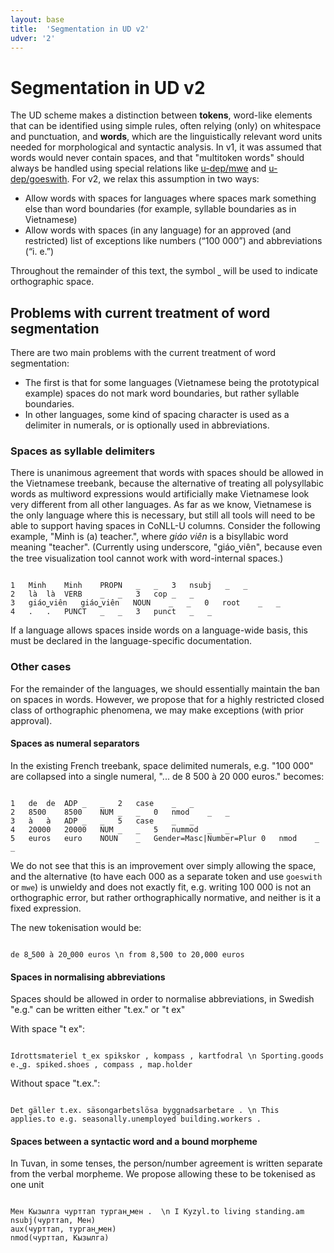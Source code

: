 ```yaml
---
layout: base
title:  'Segmentation in UD v2'
udver: '2'
---
```


# Segmentation in UD v2

The UD scheme makes a distinction between **tokens**, word-like elements that can be identified using simple rules, often relying (only) on whitespace and punctuation, and **words**, which are the linguistically relevant word units needed for morphological and syntactic analysis. In v1, it was assumed that words would never contain spaces, and that "multitoken words" should always be handled using special relations like [u-dep/mwe]() and [u-dep/goeswith](). For v2, we relax this assumption in two ways:

* Allow words with spaces for languages where spaces mark something else than word boundaries (for example, syllable boundaries as in Vietnamese)
* Allow words with spaces (in any language) for an approved (and restricted) list of exceptions like numbers (“100 000”) and abbreviations (“i. e.”)

Throughout the remainder of this text, the symbol `⎵` will be used to indicate orthographic space.

## Problems with current treatment of word segmentation

There are two main problems with the current treatment of word segmentation:

* The first is that for some languages (Vietnamese being the prototypical example) spaces do not mark word boundaries, but rather syllable boundaries. 
* In other languages, some kind of spacing character is used as a delimiter in numerals, or is optionally used in abbreviations. 

### Spaces as syllable delimiters 

There is unanimous agreement that words with spaces should be allowed in the Vietnamese treebank, because the alternative of treating all polysyllabic words as multiword expressions would artificially make Vietnamese look very different from all other languages. As far as we know, Vietnamese is the only language where this is necessary, but still all tools will need to be able to support having spaces in CoNLL-U columns. Consider the following example, "Minh is (a) teacher.", where <i>giáo viên</i> is a bisyllabic word meaning "teacher". (Currently using underscore, "giáo⎵viên", because even the tree visualization tool cannot work with word-internal spaces.)

~~~ conllu

1	Minh	Minh	PROPN	_	_	3	nsubj	_	_
2	là	là	VERB	_	_	3	cop	_	_
3	giáo⎵viên	giáo⎵viên	NOUN	_	_	0	root	_	_
4	.	.	PUNCT	_	_	3	punct	_	_

~~~

If a language allows spaces inside words on a language-wide basis, this must be declared in the language-specific documentation.

### Other cases

For the remainder of the languages, we should essentially maintain the ban on spaces in words. However, we propose that for a highly restricted closed class of orthographic phenomena, we may make exceptions (with prior approval).

#### Spaces as numeral separators

In the existing French treebank, space delimited numerals, e.g. "100 000" are collapsed into a single numeral, "... de 8 500 à 20 000 euros." becomes:

~~~ conllu

1	de	de	ADP	_	_	2	case	_	_
2	8500	8500	NUM	_	_	0	nmod	_	_
3	à	à	ADP	_	_	5	case	_	_
4	20000	20000	NUM	_	_	5	nummod	_	_
5	euros	euro	NOUN	_	Gender=Masc|Number=Plur	0	nmod	_	_

~~~

We do not see that this is an improvement over simply allowing the space, and the alternative (to have each 000 as a 
separate token and use `goeswith` or `mwe`) is unwieldy and does not exactly fit, e.g. writing 100 000 is not an 
orthographic error, but rather orthographically normative, and neither is it a fixed expression.

The new tokenisation would be:

~~~ sdparse

de 8⎵500 à 20⎵000 euros \n from 8,500 to 20,000 euros

~~~

#### Spaces in normalising abbreviations

Spaces should be allowed in order to normalise abbreviations, in Swedish "e.g." can be written either "t.ex." or "t ex"

With space "t ex":

~~~ sdparse

Idrottsmateriel t_ex spikskor , kompass , kartfodral \n Sporting.goods e.⎵g. spiked.shoes , compass , map.holder

~~~

Without space "t.ex.":

~~~ sdparse

Det gäller t.ex. säsongarbetslösa byggnadsarbetare . \n This applies.to e.g. seasonally.unemployed building.workers .

~~~

#### Spaces between a syntactic word and a bound morpheme

In Tuvan, in some tenses, the person/number agreement is written separate from the verbal morpheme. We propose allowing these to be tokenised as one unit

~~~sdparse

Мен Кызылга чурттап турган⎵мен .  \n I Kyzyl.to living standing.am
nsubj(чурттап, Мен)
aux(чурттап, турган⎵мен)
nmod(чурттап, Кызылга)

~~~

